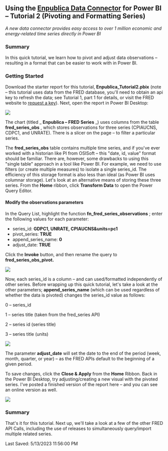 ## Using the [Enpublica Data Connector](https://github.com/tylerchessman/PBI_FRED_EIA) for Power BI – Tutorial 2 (Pivoting and Formatting Series)

_A new data connector provides easy access to over 1 million economic and energy-related time series directly in Power BI_

### Summary

In this quick tutorial, we learn how to pivot and adjust data observations – resulting in a format that can be easier to work with in Power BI.

### Getting Started

Download the starter report for this tutorial, **Enpublica\_Tutorial2.pbix** (note – this tutorial uses data from the FRED database, you'll need to obtain an api key to refresh the data; see Tutorial 1, part 1 for details, or visit the FRED website to [request a key](https://fred.stlouisfed.org/docs/api/api_key.html)). Next, open the report in Power BI Desktop:

![](RackMultipart20230515-1-mngh12_html_46fb32c6861cd5af.png)

The chart (titled _ **Enpublica – FRED Series** _) uses columns from the table **fred\_series\_obs** , which stores observations for three series (CPIAUCNS, CDPC1, and UNRATE). There is a slicer on the page – to filter a particular series.

The **fred\_series\_obs** table contains multiple time series, and if you've ever worked with a historian like PI from OSISoft – this "date, id, value" format should be familiar. There are, however, some drawbacks to using this "single table" approach in a tool like Power BI. For example, we need to use filters (or create multiple measures) to isolate a single series\_id. The efficiency of this storage format is also less than ideal (as Power BI uses columnar storage). Let's look at an alternative means of storing these three series. From the **Home** ribbon, click **Transform Data** to open the Power Query Editor.

####

#### Modify the observations parameters

In the Query List, highlight the function **fn\_fred\_series\_observations** ; enter the following values for each parameter:

- series\_id: **GDPC1, UNRATE, CPIAUCNS&units=pc1**
- pivot\_series: **TRUE**
- append\_series\_name: **0**
- adjust\_date: **TRUE**

Click the **Invoke** button, and then rename the query to **fred\_series\_obs\_pivot.**

![](RackMultipart20230515-1-mngh12_html_c959701aab7829b9.gif)

Now, each series\_id is a column – and can used/formatted independently of other series. Before wrapping up this quick tutorial, let's take a look at the other parameters; **append\_series\_name** (which can be used regardless of whether the data is pivoted) changes the series\_id value as follows:

0 – series\_id

1 – series title (taken from the fred\_series API)

2 – series id (series title)

3 – series title (units)

![](RackMultipart20230515-1-mngh12_html_e99fb7aa659d2438.gif)

The parameter **adjust\_date** will set the date to the end of the period (week, month, quarter, or year) – as the FRED APIs default to the beginning of a given period.

To save changes, click the **Close & Apply** from the **Home** Ribbon. Back in the Power BI Desktop, try adjusting/creating a new visual with the pivoted series. I've posted a finished version of the report here – and you can see an online version as well.

![](RackMultipart20230515-1-mngh12_html_a06784efc355b8ed.png)

### Summary

That's it for this tutorial. Next up, we'll take a look at a few of the other FRED API Calls, including the use of releases to simultaneously query/import multiple related series.

Last Saved: 5/13/2023 11:56:00 PM
